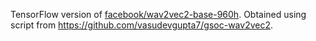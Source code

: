 TensorFlow version of [facebook/wav2vec2-base-960h](https://huggingface.co/facebook/wav2vec2-base-960h). Obtained using script from https://github.com/vasudevgupta7/gsoc-wav2vec2.